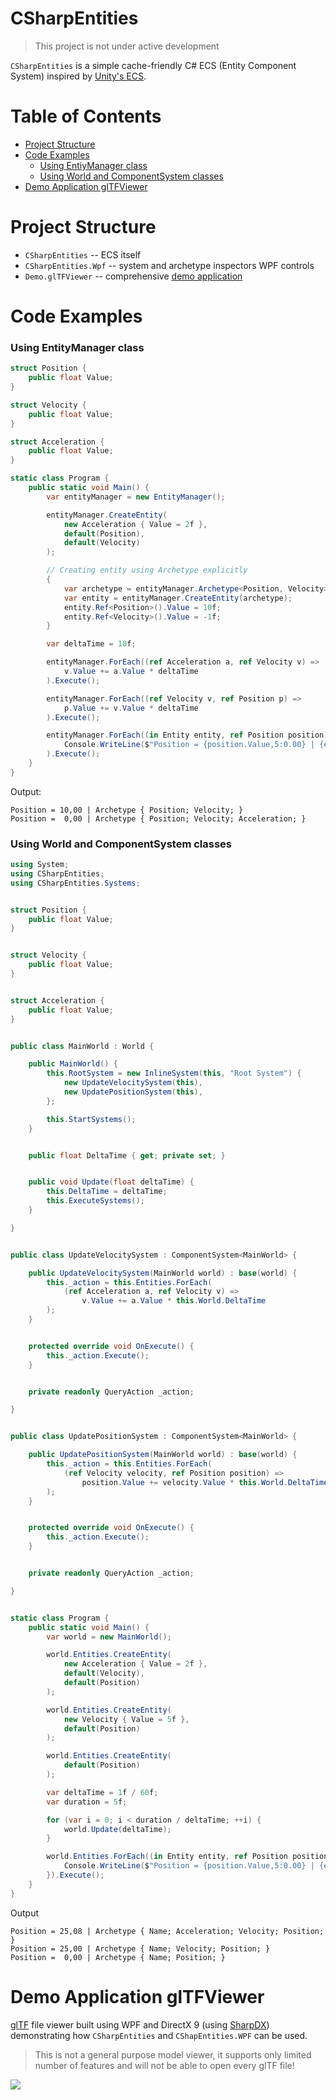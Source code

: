# CSharpEntities
> This project is not under active development
 
`CSharpEntities` is a simple cache-friendly C# ECS (Entity Component System) inspired by [Unity's ECS](https://docs.unity3d.com/Packages/com.unity.entities@0.50/manual/ecs_core.html).

# Table of Contents
- [Project Structure](#project-structure)
- [Code Examples](#code-examples)
    - [Using EntiyManager class](#using-entitymanager-class)
    - [Using World and ComponentSystem classes](#using-world-and-componentsystem-classes)
- [Demo Application glTFViewer](#demo-application-gltfviewer)

# Project Structure
* `CSharpEntities` -- ECS itself
* `CSharpEntities.Wpf` -- system and archetype inspectors WPF controls
* `Demo.glTFViewer` -- comprehensive [demo application](#demo-application-gltfviewer)

# Code Examples

### Using EntityManager class

```c#
struct Position {
    public float Value;
}

struct Velocity {
    public float Value;
}

struct Acceleration {
    public float Value;
}

static class Program {
    public static void Main() {
        var entityManager = new EntityManager();

        entityManager.CreateEntity(
            new Acceleration { Value = 2f },
            default(Position),
            default(Velocity)
        );

        // Creating entity using Archetype explicitly
        {
            var archetype = entityManager.Archetype<Position, Velocity>();
            var entity = entityManager.CreateEntity(archetype);
            entity.Ref<Position>().Value = 10f;
            entity.Ref<Velocity>().Value = -1f;
        }

        var deltaTime = 10f;

        entityManager.ForEach((ref Acceleration a, ref Velocity v) =>
            v.Value += a.Value * deltaTime
        ).Execute();

        entityManager.ForEach((ref Velocity v, ref Position p) =>
            p.Value += v.Value * deltaTime
        ).Execute();

        entityManager.ForEach((in Entity entity, ref Position position) =>
            Console.WriteLine($"Position = {position.Value,5:0.00} | {entity.Archetype}")
        ).Execute();
    }
}
```

Output:

```
Position = 10,00 | Archetype { Position; Velocity; }
Position =  0,00 | Archetype { Position; Velocity; Acceleration; }
```

### Using World and ComponentSystem classes

```c#
using System;
using CSharpEntities;
using CSharpEntities.Systems;


struct Position {
    public float Value;
}


struct Velocity {
    public float Value;
}


struct Acceleration {
    public float Value;
}


public class MainWorld : World {

    public MainWorld() {
        this.RootSystem = new InlineSystem(this, "Root System") {
            new UpdateVelocitySystem(this),
            new UpdatePositionSystem(this),
        };

        this.StartSystems();
    }


    public float DeltaTime { get; private set; }


    public void Update(float deltaTime) {
        this.DeltaTime = deltaTime;
        this.ExecuteSystems();
    }

}


public class UpdateVelocitySystem : ComponentSystem<MainWorld> {

    public UpdateVelocitySystem(MainWorld world) : base(world) {
        this._action = this.Entities.ForEach(
            (ref Acceleration a, ref Velocity v) =>
                v.Value += a.Value * this.World.DeltaTime
        );
    }


    protected override void OnExecute() {
        this._action.Execute();
    }


    private readonly QueryAction _action;

}


public class UpdatePositionSystem : ComponentSystem<MainWorld> {

    public UpdatePositionSystem(MainWorld world) : base(world) {
        this._action = this.Entities.ForEach(
            (ref Velocity velocity, ref Position position) =>
                position.Value += velocity.Value * this.World.DeltaTime
        );
    }


    protected override void OnExecute() {
        this._action.Execute();
    }


    private readonly QueryAction _action;

}


static class Program {
    public static void Main() {
        var world = new MainWorld();

        world.Entities.CreateEntity(
            new Acceleration { Value = 2f },
            default(Velocity),
            default(Position)
        );

        world.Entities.CreateEntity(
            new Velocity { Value = 5f },
            default(Position)
        );

        world.Entities.CreateEntity(
            default(Position)
        );

        var deltaTime = 1f / 60f;
        var duration = 5f;

        for (var i = 0; i < duration / deltaTime; ++i) {
            world.Update(deltaTime);
        }

        world.Entities.ForEach((in Entity entity, ref Position position) => {
            Console.WriteLine($"Position = {position.Value,5:0.00} | {entity.Archetype}");
        }).Execute();
    }
}
```

Output

```
Position = 25,08 | Archetype { Name; Acceleration; Velocity; Position; }
Position = 25,00 | Archetype { Name; Velocity; Position; }
Position =  0,00 | Archetype { Name; Position; }
```

# Demo Application glTFViewer

[glTF](https://en.wikipedia.org/wiki/GlTF) file viewer built using WPF and DirectX 9 (using [SharpDX](http://sharpdx.org/)) demonstrating
how `CSharpEntities` and `CShapEntities.WPF` can be used.

> This is not a general purpose model viewer, it supports only limited number of features and
> will not be able to open every glTF file!

![](Docs/Images/glTFViewer.png)